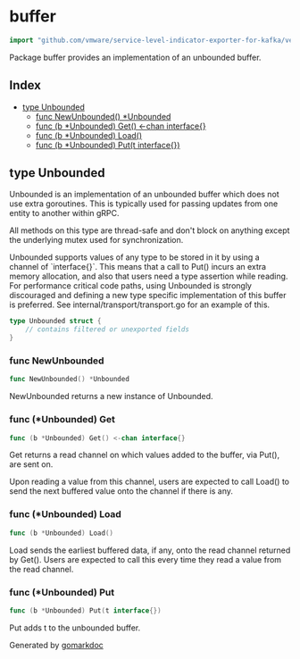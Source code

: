 <!-- Code generated by gomarkdoc. DO NOT EDIT -->

# buffer

```go
import "github.com/vmware/service-level-indicator-exporter-for-kafka/vendor/google.golang.org/grpc/internal/buffer"
```

Package buffer provides an implementation of an unbounded buffer.

## Index

- [type Unbounded](<#type-unbounded>)
  - [func NewUnbounded() *Unbounded](<#func-newunbounded>)
  - [func (b *Unbounded) Get() <-chan interface{}](<#func-unbounded-get>)
  - [func (b *Unbounded) Load()](<#func-unbounded-load>)
  - [func (b *Unbounded) Put(t interface{})](<#func-unbounded-put>)


## type Unbounded

Unbounded is an implementation of an unbounded buffer which does not use extra goroutines. This is typically used for passing updates from one entity to another within gRPC.

All methods on this type are thread\-safe and don't block on anything except the underlying mutex used for synchronization.

Unbounded supports values of any type to be stored in it by using a channel of \`interface\{\}\`. This means that a call to Put\(\) incurs an extra memory allocation, and also that users need a type assertion while reading. For performance critical code paths, using Unbounded is strongly discouraged and defining a new type specific implementation of this buffer is preferred. See internal/transport/transport.go for an example of this.

```go
type Unbounded struct {
    // contains filtered or unexported fields
}
```

### func NewUnbounded

```go
func NewUnbounded() *Unbounded
```

NewUnbounded returns a new instance of Unbounded.

### func \(\*Unbounded\) Get

```go
func (b *Unbounded) Get() <-chan interface{}
```

Get returns a read channel on which values added to the buffer, via Put\(\), are sent on.

Upon reading a value from this channel, users are expected to call Load\(\) to send the next buffered value onto the channel if there is any.

### func \(\*Unbounded\) Load

```go
func (b *Unbounded) Load()
```

Load sends the earliest buffered data, if any, onto the read channel returned by Get\(\). Users are expected to call this every time they read a value from the read channel.

### func \(\*Unbounded\) Put

```go
func (b *Unbounded) Put(t interface{})
```

Put adds t to the unbounded buffer.



Generated by [gomarkdoc](<https://github.com/princjef/gomarkdoc>)
